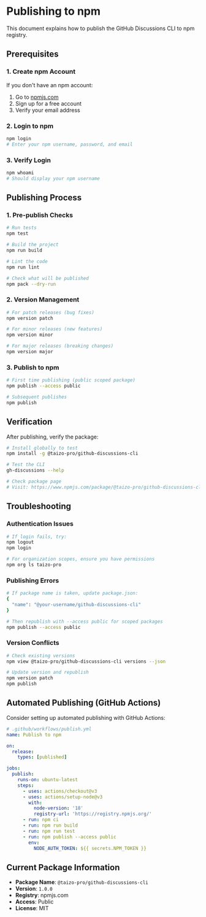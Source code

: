 # Publishing to npm

This document explains how to publish the GitHub Discussions CLI to npm registry.

## Prerequisites

### 1. Create npm Account
If you don't have an npm account:
1. Go to [npmjs.com](https://www.npmjs.com/)
2. Sign up for a free account
3. Verify your email address

### 2. Login to npm
```bash
npm login
# Enter your npm username, password, and email
```

### 3. Verify Login
```bash
npm whoami
# Should display your npm username
```

## Publishing Process

### 1. Pre-publish Checks
```bash
# Run tests
npm test

# Build the project
npm run build

# Lint the code
npm run lint

# Check what will be published
npm pack --dry-run
```

### 2. Version Management
```bash
# For patch releases (bug fixes)
npm version patch

# For minor releases (new features)
npm version minor

# For major releases (breaking changes)
npm version major
```

### 3. Publish to npm
```bash
# First time publishing (public scoped package)
npm publish --access public

# Subsequent publishes
npm publish
```

## Verification

After publishing, verify the package:

```bash
# Install globally to test
npm install -g @taizo-pro/github-discussions-cli

# Test the CLI
gh-discussions --help

# Check package page
# Visit: https://www.npmjs.com/package/@taizo-pro/github-discussions-cli
```

## Troubleshooting

### Authentication Issues
```bash
# If login fails, try:
npm logout
npm login

# For organization scopes, ensure you have permissions
npm org ls taizo-pro
```

### Publishing Errors
```bash
# If package name is taken, update package.json:
{
  "name": "@your-username/github-discussions-cli"
}

# Then republish with --access public for scoped packages
npm publish --access public
```

### Version Conflicts
```bash
# Check existing versions
npm view @taizo-pro/github-discussions-cli versions --json

# Update version and republish
npm version patch
npm publish
```

## Automated Publishing (GitHub Actions)

Consider setting up automated publishing with GitHub Actions:

```yaml
# .github/workflows/publish.yml
name: Publish to npm

on:
  release:
    types: [published]

jobs:
  publish:
    runs-on: ubuntu-latest
    steps:
      - uses: actions/checkout@v3
      - uses: actions/setup-node@v3
        with:
          node-version: '18'
          registry-url: 'https://registry.npmjs.org/'
      - run: npm ci
      - run: npm run build
      - run: npm run test
      - run: npm publish --access public
        env:
          NODE_AUTH_TOKEN: ${{ secrets.NPM_TOKEN }}
```

## Current Package Information

- **Package Name**: `@taizo-pro/github-discussions-cli`
- **Version**: `1.0.0`
- **Registry**: npmjs.com
- **Access**: Public
- **License**: MIT